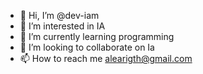 - 👋 Hi, I’m @dev-iam
- 👀 I’m interested in IA
- 🌱 I’m currently learning programming
- 💞️ I’m looking to collaborate on Ia
- 📫 How to reach me alearigth@gmail.com

<!---
dev-iam/dev-iam is a ✨ special ✨ repository because its `README.md` (this file) appears on your GitHub profile.
You can click the Preview link to take a look at your changes.
--->
